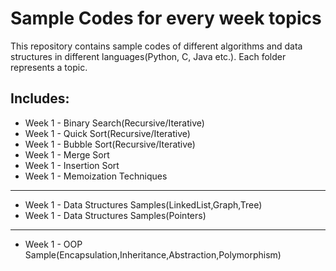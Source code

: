 # Sample Codes for every week topics

This repository contains sample codes of different algorithms and data structures in different languages(Python, C, Java etc.). Each folder represents a topic.

## Includes:
* Week 1 - Binary Search(Recursive/Iterative)
* Week 1 - Quick Sort(Recursive/Iterative)
* Week 1 - Bubble Sort(Recursive/Iterative)
* Week 1 - Merge Sort
* Week 1 - Insertion Sort
* Week 1 - Memoization Techniques
 <hr>

* Week 1 - Data Structures Samples(LinkedList,Graph,Tree)
* Week 1 - Data Structures Samples(Pointers)

 <hr>
 
* Week 1 - OOP Sample(Encapsulation,Inheritance,Abstraction,Polymorphism)
